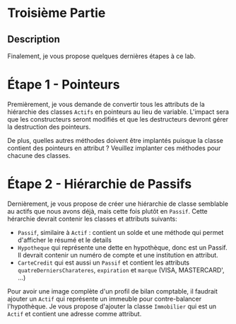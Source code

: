 # Troisième Partie

## Description
Finalement, je vous propose quelques dernières étapes à ce lab.

# Étape 1 - Pointeurs
Premièrement, je vous demande de convertir tous les attributs de la hiérarchie des classes `Actifs` en pointeurs au lieu de variable.  L'impact sera que les constructeurs seront modifiés et que les destructeurs devront gérer la destruction des pointeurs.

De plus, quelles autres méthodes doivent être implantés puisque la classe contient des pointeurs en attribut ? 
Veuillez implanter ces méthodes pour chacune des classes.

# Étape 2 - Hiérarchie de Passifs
Dernièrement, je vous propose de créer une hiérarchie de classe semblable au actifs que nous avons déjà, mais cette fois plutôt en `Passif`.  Cette hérarchie devrait contenir les classes et attributs suivants:

- `Passif`, similaire à `Actif` : contient un solde et une méthode qui permet d'afficher le résumé et le details
- `Hypotheque` qui représente une dette en hypothèque, donc est un Passif.  Il devrait contenir un numéro de compte et une institution en attribut.
- `CarteCredit` qui est aussi un `Passif` et contient les attributs `quatreDerniersCharateres`, `expiration` et `marque` (VISA, MASTERCARD', ...)

Pour avoir une image complète d'un profil de bilan comptable, il faudrait ajouter un `Actif` qui représente un immeuble pour contre-balancer l'hypothèque.  Je vous propose d'ajouter la classe `Immobilier` qui est un `Actif` et contient une adresse comme attribut.
